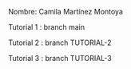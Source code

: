 Nombre: Camila Martínez Montoya

Tutorial 1 : branch main

Tutorial 2 : branch TUTORIAL-2

Tutorial 3 : branch TUTORIAL-3
